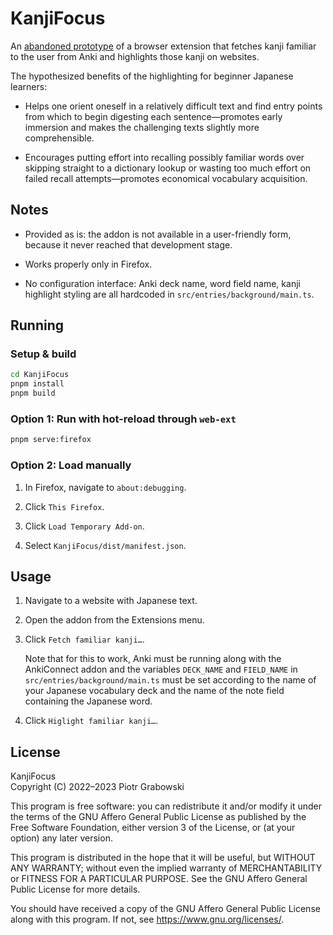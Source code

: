 <!-- vim: set textwidth=80 colorcolumn=80: -->
<!-- markdownlint-configure-file
{
  "line-length": { "code_blocks": false },
  "no-inline-html": false
}
-->
# KanjiFocus

An <ins>abandoned prototype</ins> of a browser extension that fetches kanji familiar
to the user from Anki and highlights those kanji on websites.

The hypothesized benefits of the highlighting for beginner Japanese learners:

* Helps one orient oneself in a relatively difficult text and find entry points
  from which to begin digesting each sentence—promotes early immersion and makes
  the challenging texts slightly more comprehensible.

* Encourages putting effort into recalling possibly familiar words over skipping
  straight to a dictionary lookup or wasting too much effort on failed recall
  attempts—promotes economical vocabulary acquisition.

## Notes

* Provided as is: the addon is not available in a user-friendly form, because it
never reached that development stage.

* Works properly only in Firefox.

* No configuration interface: Anki deck name, word field name, kanji highlight
  styling are all hardcoded in `src/entries/background/main.ts`.

## Running

### Setup & build

```sh
cd KanjiFocus
pnpm install
pnpm build
```

### Option 1: Run with hot-reload through `web-ext`

```sh
pnpm serve:firefox
```

### Option 2: Load manually

1. In Firefox, navigate to `about:debugging`.

1. Click `This Firefox`.

1. Click `Load Temporary Add-on`.

1. Select `KanjiFocus/dist/manifest.json`.

## Usage

1. Navigate to a website with Japanese text.

1. Open the addon from the Extensions menu.

1. Click `Fetch familiar kanji…`.

    Note that for this to work, Anki must be running along with the AnkiConnect addon
    and the variables `DECK_NAME` and `FIELD_NAME` in `src/entries/background/main.ts`
    must be set according to the name of your Japanese vocabulary deck and the name
    of the note field containing the Japanese word.

1. Click `Higlight familiar kanji…`.

## License

KanjiFocus\
Copyright (C) 2022–2023 Piotr Grabowski

This program is free software: you can redistribute it and/or modify it under
the terms of the GNU Affero General Public License as published by the Free
Software Foundation, either version 3 of the License, or (at your option) any
later version.

This program is distributed in the hope that it will be useful, but WITHOUT ANY
WARRANTY; without even the implied warranty of MERCHANTABILITY or FITNESS FOR A
PARTICULAR PURPOSE. See the GNU Affero General Public License for more details.

You should have received a copy of the GNU Affero General Public License along
with this program. If not, see <https://www.gnu.org/licenses/>.
